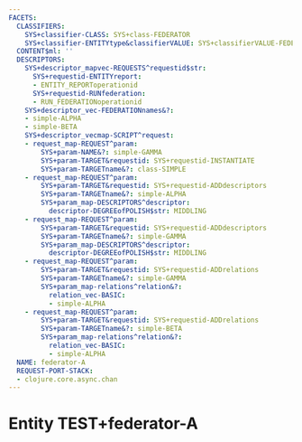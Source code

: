 ```yaml
---
FACETS:
  CLASSIFIERS:
    SYS+classifier-CLASS: SYS+class-FEDERATOR
    SYS+classifier-ENTITYtype&classifierVALUE: SYS+classifierVALUE-FEDERATOR
  CONTENT$ml: ''
  DESCRIPTORS:
    SYS+descriptor_mapvec-REQUESTS^requestid$str:
      SYS+requestid-ENTITYreport:
      - ENTITY_REPORToperationid
      SYS+requestid-RUNfederation:
      - RUN_FEDERATIONoperationid
    SYS+descriptor_vec-FEDERATIONnames&?:
    - simple-ALPHA
    - simple-BETA
    SYS+descriptor_vecmap-SCRIPT^request:
    - request_map-REQUEST^param:
        SYS+param-NAME&?: simple-GAMMA
        SYS+param-TARGET&requestid: SYS+requestid-INSTANTIATE
        SYS+param-TARGETname&?: class-SIMPLE
    - request_map-REQUEST^param:
        SYS+param-TARGET&requestid: SYS+requestid-ADDdescriptors
        SYS+param-TARGETname&?: simple-ALPHA
        SYS+param_map-DESCRIPTORS^descriptor:
          descriptor-DEGREEofPOLISH$str: MIDDLING
    - request_map-REQUEST^param:
        SYS+param-TARGET&requestid: SYS+requestid-ADDdescriptors
        SYS+param-TARGETname&?: simple-GAMMA
        SYS+param_map-DESCRIPTORS^descriptor:
          descriptor-DEGREEofPOLISH$str: MIDDLING
    - request_map-REQUEST^param:
        SYS+param-TARGET&requestid: SYS+requestid-ADDrelations
        SYS+param-TARGETname&?: simple-GAMMA
        SYS+param_map-relations^relation&?:
          relation_vec-BASIC:
          - simple-ALPHA
    - request_map-REQUEST^param:
        SYS+param-TARGET&requestid: SYS+requestid-ADDrelations
        SYS+param-TARGETname&?: simple-BETA
        SYS+param_map-relations^relation&?:
          relation_vec-BASIC:
          - simple-ALPHA
  NAME: federator-A
  REQUEST-PORT-STACK:
  - clojure.core.async.chan
---
```

# Entity TEST+federator-A


